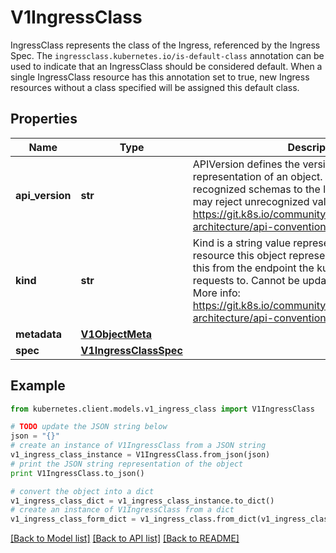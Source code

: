 # V1IngressClass

IngressClass represents the class of the Ingress, referenced by the Ingress Spec. The `ingressclass.kubernetes.io/is-default-class` annotation can be used to indicate that an IngressClass should be considered default. When a single IngressClass resource has this annotation set to true, new Ingress resources without a class specified will be assigned this default class.

## Properties

Name | Type | Description | Notes
------------ | ------------- | ------------- | -------------
**api_version** | **str** | APIVersion defines the versioned schema of this representation of an object. Servers should convert recognized schemas to the latest internal value, and may reject unrecognized values. More info: https://git.k8s.io/community/contributors/devel/sig-architecture/api-conventions.md#resources | [optional] 
**kind** | **str** | Kind is a string value representing the REST resource this object represents. Servers may infer this from the endpoint the kubernetes.client submits requests to. Cannot be updated. In CamelCase. More info: https://git.k8s.io/community/contributors/devel/sig-architecture/api-conventions.md#types-kinds | [optional] 
**metadata** | [**V1ObjectMeta**](V1ObjectMeta.md) |  | [optional] 
**spec** | [**V1IngressClassSpec**](V1IngressClassSpec.md) |  | [optional] 

## Example

```python
from kubernetes.client.models.v1_ingress_class import V1IngressClass

# TODO update the JSON string below
json = "{}"
# create an instance of V1IngressClass from a JSON string
v1_ingress_class_instance = V1IngressClass.from_json(json)
# print the JSON string representation of the object
print V1IngressClass.to_json()

# convert the object into a dict
v1_ingress_class_dict = v1_ingress_class_instance.to_dict()
# create an instance of V1IngressClass from a dict
v1_ingress_class_form_dict = v1_ingress_class.from_dict(v1_ingress_class_dict)
```
[[Back to Model list]](../README.md#documentation-for-models) [[Back to API list]](../README.md#documentation-for-api-endpoints) [[Back to README]](../README.md)


